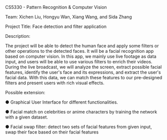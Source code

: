 CS5330 - Pattern Recognition & Computer Vision

Team: Xichen Liu, Hongyu Wan, Xiang Wang, and Sida Zhang

Project Title: Face detection and filter application

Description:

The project will be able to detect the human face and apply some filters or other
operations to the detected faces.
It will be a facial recognition app based on computer vision. In this app, we mainly use
live footage as data input, and users will be able to use various filters to enrich their videos.
During the live broadcast, we will analyze the screen, extract possible facial features, identify the
user's face and its expressions, and extract the user's facial data. With this data, we can match
these features to our pre-designed filters and present users with rich visual effects.

Possible extension:

● Graphical User Interface for different functionalities.

● Facial match on celebrities or anime characters by training the network with a given
dataset.

● Facial swap filter: detect two sets of facial features from given input, swap their face
based on their facial features